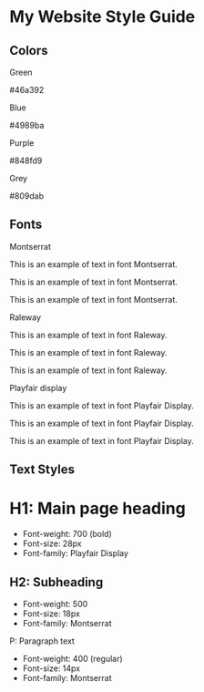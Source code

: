 <!DOCTYPE html>

<html>
  <head>
    <link href="https://fonts.googleapis.com/css2?family=Montserrat:ital,wght@0,200;0,700;1,300&family=Playfair+Display:ital,wght@0,400;0,700;1,400&family=Raleway:wght@200;300;700&display=swap" rel="stylesheet">
    <link rel="stylesheet" href="./styles.css">
  </head>
  <body>
    <h1>My Website Style Guide</h1>
    <div class="container">
      <h2>Colors</h2>
      <div class="color-container">
        <div class="color-panel green">
          <p class="color-label" >Green</p>
          <p class="color-hex">#46a392</p>
        </div>
        <div class="color-panel blue">
          <p class="color-label" >Blue</p>
          <p class="color-hex">#4989ba</p>
        </div>
        <div class="color-panel purple">
          <p class="color-label" >Purple</p>
          <p class="color-hex">#848fd9</p>
        </div>
        <div class="color-panel grey">
          <p class="color-label" >Grey</p>
          <p class="color-hex">#809dab</p>
        </div>
      </div>
    </div>
    <div class="container">
      <h2>Fonts</h2>
      <div class="font-container">
        <div class="font-panel">
          <p class="font-label montserrat">Montserrat</p>
          <p class="regular montserrat">This is an example of text in font Montserrat.</p>
          <p class="bold montserrat">This is an example of text in font Montserrat.</p>
          <p class="italic montserrat">This is an example of text in font Montserrat.</p>
        </div>
        <div class="font-panel">
          <p class="font-label raleway">Raleway</p>
          <p class="regular raleway">This is an example of text in font Raleway.</p>
          <p class="bold raleway">This is an example of text in font Raleway.</p>
          <p class="italic raleway">This is an example of text in font Raleway.</p>
        </div>
        <div class="font-panel">
          <p class="font-label playfair">Playfair display</p>
          <p class="regular playfair">This is an example of text in font Playfair Display.</p>
          <p class="bold playfair">This is an example of text in font Playfair Display.</p>
          <p class="italic playfair">This is an example of text in font Playfair Display.</p>
        </div>
      </div>
    </div>
    <div class="container">
      <h2>Text Styles</h2>
      <div class="text-container">
        <div class="text-panel">
          <h1>H1: Main page heading</h1>
          <ul>
            <li>Font-weight: 700 (bold)</li>
            <li>Font-size: 28px</li>
            <li>Font-family: Playfair Display</li>
          </ul>
        </div>
        <div class="text-panel">
          <h2>H2: Subheading</h2>
          <ul>
            <li>Font-weight: 500</li>
            <li>Font-size: 18px</li>
            <li>Font-family: Montserrat</li>
          </ul>
        </div>
        <div class="text-panel">
          <p>P: Paragraph text</p>
          <ul>
            <li>Font-weight: 400 (regular)</li>
            <li>Font-size: 14px</li>
            <li>Font-family: Montserrat</li>
          </ul>
        </div>
      </div>
    </div>
  </body>
</html>
